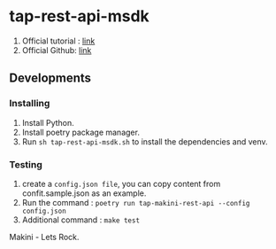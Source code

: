 # tap-rest-api-msdk
1. Official tutorial : [link](https://hub.meltano.com/extractors/tap-rest-api-msdk/)
2. Official Github: [link](https://github.com/Widen/tap-rest-api-msdk/blob/main/README.md)

## Developments

### Installing 

1. Install Python.
2. Install poetry package manager.
3. Run ``sh tap-rest-api-msdk.sh`` to install the dependencies and venv.

### Testing
1. create a ``config.json file``, you can copy content from confit.sample.json as an example.
2. Run the command : ``poetry run tap-makini-rest-api --config config.json``
3. Additional command : ``make test``


Makini - Lets Rock.